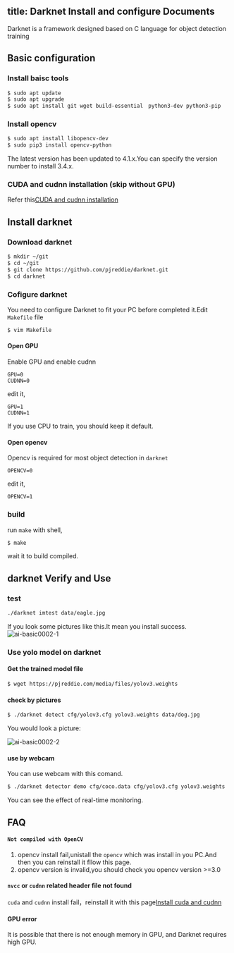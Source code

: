 title: Darknet Install and configure Documents
---

Darknet is a framework designed based on C language for object detection training

## Basic configuration

### Install baisc tools
```bash
$ sudo apt update
$ sudo apt upgrade
$ sudo apt install git wget build-essential　python3-dev python3-pip
```
### Install opencv
```bash
$ sudo apt install libopencv-dev
$ sudo pip3 install opencv-python
```
The latest version has been updated to 4.1.x.You can specify the version number to install 3.4.x.

### CUDA and cudnn installation (skip without GPU)
Refer this[CUDA and cudnn installation](https://www.tensorflow.org/install/gpu)

## Install darknet

### Download darknet
```bash
$ mkdir ~/git
$ cd ~/git
$ git clone https://github.com/pjreddie/darknet.git
$ cd darknet
```
### Cofigure darknet
You need to configure Darknet to fit your PC before completed it.Edit `Makefile` file
```bash
$ vim Makefile
```

#### Open GPU 
Enable GPU and enable cudnn
```
GPU=0
CUDNN=0
```
edit it,
```
GPU=1
CUDNN=1
```
If you use CPU to train, you should keep it default.

#### Open opencv
Opencv is required for most object detection in `darknet`
```
OPENCV=0
```
edit it,
```
OPENCV=1
```

### build
run `make` with shell,
```bash
$ make
```
wait it to build compiled.

## darknet Verify and Use

### test
```bash
./darknet imtest data/eagle.jpg
```
If you look some pictures like this.It mean you install success.
![ai-basic0002-1](/android/images/vim3/darknet_install_success.png)

### Use yolo model on darknet
#### Get the trained model file
```bash
$ wget https://pjreddie.com/media/files/yolov3.weights

```
#### check by pictures
```bash
$ ./darknet detect cfg/yolov3.cfg yolov3.weights data/dog.jpg
```
You would look a picture:

![ai-basic0002-2](/android/images/vim3/darknet_install_check.png)

#### use by webcam
You can use webcam with this comand.
```bash
$ ./darknet detector demo cfg/coco.data cfg/yolov3.cfg yolov3.weights
```
You can see the effect of real-time monitoring.


## FAQ

#### `Not compiled with OpenCV`
1. opencv install fail,unistall the `opencv` which was install in you PC.And then you can reinstall it fllow this page.
2. opencv version is invalid,you should check you opencv version >=3.0

#### `nvcc` or `cudnn` related header file not found
`cuda` and `cudnn` install fail，reinstall it with this page[Install cuda and cudnn](https://www.tensorflow.org/install/gpu)

#### GPU error
It is possible that there is not enough memory in GPU, and Darknet requires high GPU.
